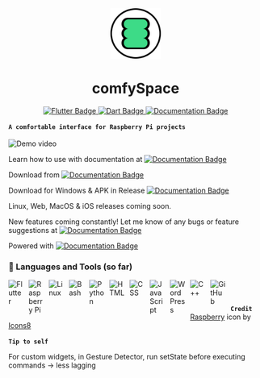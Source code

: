 <div id="header" align="center">
  <img src="assets/comfySpaceIcon.png" width="100"/>
</div>
<h1 align="center">comfySpace</h1>
<div id="badges" align="center">
  <a href="https://flutter.dev/">
    <img src="https://img.shields.io/badge/Flutter-%2302569B.svg?style=for-the-badge&logo=Flutter&logoColor=white" alt="Flutter Badge"/>
  </a>
  <a href="https://pub.dev/">
    <img src="https://img.shields.io/badge/dart-%230175C2.svg?style=for-the-badge&logo=dart&logoColor=white" alt="Dart Badge"/>
  </a>
    <a href="https://comfystudio.tech">
    <img src="https://img.shields.io/badge/documentation-%23323330.svg?style=for-the-badge&logo=javascript&logoColor=%23F7DF1E" alt="Documentation Badge"/>
  </a>
</div>


**`A comfortable interface for Raspberry Pi projects`**
<br><br><img src="Demo1.gif" alt="Demo video" width="300"/>

Learn how to use with documentation at <a href="https://comfystudio.tech/" target="_blank"><img src="https://img.shields.io/badge/documentation-%23323330.svg?style=for-the-badge&logo=javascript&logoColor=%23F7DF1E" alt="Documentation Badge"/></a>

Download from <a href="https://play.google.com/store/apps/details?id=tech.comfyStudio.comfySpace&hl=en_US&gl=US"  target="_blank"><img src="https://img.shields.io/badge/Google_Play-414141?style=for-the-badge&logo=google-play&logoColor=white" alt="Documentation Badge"/></a>

Download for Windows & APK in Release <a href="https://github.com/ThomasVuNguyen/comfySpace/releases" target="_blank"><img src="https://img.shields.io/badge/Release-%23121011.svg?style=for-the-badge&logo=github&logoColor=white" alt="Documentation Badge"/></a>

Linux, Web, MacOS & iOS releases coming soon.

New features coming constantly! Let me know of any bugs or feature suggestions at <a href="https://forms.gle/4ivYFLxAuxfjS64N8" target="_blank">
<img src="https://img.shields.io/badge/google form-4285F4?style=for-the-badge&logo=google&logoColor=white" alt="Documentation Badge"/></a>

Powered with <a href="https://github.com/ThomasVuNguyen/comfyScript" target="_blank"><img src="https://img.shields.io/badge/comfy script-%23121011.svg?style=for-the-badge&logo=github&logoColor=white" alt="Documentation Badge"/></a>
### 🧰 Languages and Tools (so far)
<img align="left" alt="Flutter" width="30px" style="padding-right:10px;" src="https://cdn.jsdelivr.net/gh/devicons/devicon/icons/flutter/flutter-original.svg"/>
<img align="left" alt="Raspberry Pi" width="30px" style="padding-right:10px;" src="https://cdn.jsdelivr.net/gh/devicons/devicon/icons/raspberrypi/raspberrypi-original.svg" />
<img align="left" alt="Linux" width="30px" style="padding-right:10px;" src="https://cdn.jsdelivr.net/gh/devicons/devicon/icons/linux/linux-original.svg" />
<img align="left" alt="Bash" width="30px" style="padding-right:10px;" src="https://cdn.jsdelivr.net/gh/devicons/devicon/icons/bash/bash-original.svg" />
<img align="left" alt="Python" width="30px" style="padding-right:10px;" src="https://cdn.jsdelivr.net/gh/devicons/devicon/icons/python/python-plain.svg" />
<img align="left" alt="HTML" width="30px" style="padding-right:10px;" src="https://cdn.jsdelivr.net/gh/devicons/devicon/icons/html5/html5-plain.svg" />
<img align="left" alt="CSS" width="30px" style="padding-right:10px;" src="https://cdn.jsdelivr.net/gh/devicons/devicon/icons/css3/css3-plain.svg" />
<img align="left" alt="JavaScript" width="30px" style="padding-right:10px;" src="https://cdn.jsdelivr.net/gh/devicons/devicon/icons/javascript/javascript-plain.svg" />
<img align="left" alt="WordPress" width="30px" style="padding-right:10px;" src="https://cdn.jsdelivr.net/gh/devicons/devicon/icons/wordpress/wordpress-original.svg"/>
<img align="left" alt="C++" width="30px" style="padding-right:10px;" src="https://cdn.jsdelivr.net/gh/devicons/devicon/icons/cplusplus/cplusplus-line.svg" />
<img align="left" alt="GitHub" width="30px" style="padding-right:10px;" src="https://cdn.jsdelivr.net/gh/devicons/devicon/icons/github/github-original.svg" /><br>
<br />

**`Credit`**
<a target="_blank" href="https://icons8.com/icon/SRBNGzl2dc2m/raspberry">Raspberry</a> icon by <a target="_blank" href="https://icons8.com">Icons8</a><br/>


**`Tip to self`**

For custom widgets, in Gesture Detector, run setState before executing commands -> less lagging